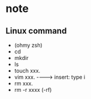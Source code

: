 # note
## Linux command
- (ohmy zsh) 
- cd 
- mkdir
- ls
- touch xxx.
- vim xxx.  ----> insert: type i
- rm xxx.  
- rm -r xxxx    (-rf)

##  